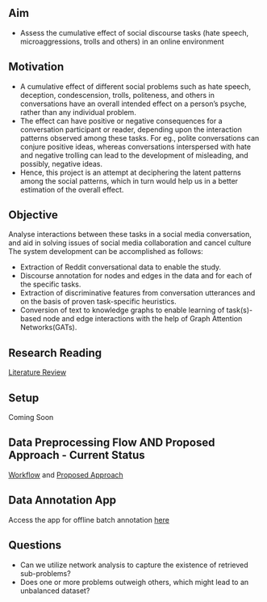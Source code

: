 ## Aim 
- Assess the cumulative effect of social discourse tasks (hate speech, microaggressions, trolls and others) in an online environment

## Motivation
- A cumulative effect of different social problems such as hate speech, deception, condescension, trolls, politeness, and others in conversations have an overall intended effect on a person’s psyche, rather than any individual problem. 
- The effect can have positive or negative consequences for a conversation participant or reader,  depending upon the interaction patterns observed among 
these tasks. For eg., polite conversations can conjure positive ideas, whereas conversations interspersed with hate and negative trolling can lead to
the development of misleading, and possibly, negative ideas. 
- Hence, this project is an attempt at deciphering the latent patterns among the social patterns, which in turn would help us in a better estimation of the overall effect.  

## Objective 
Analyse interactions between these tasks in a social media conversation, and aid in solving issues of social media collaboration and cancel culture
The system development can be accomplished as follows: 
- Extraction of Reddit conversational data to enable the study. 
- Discourse annotation for nodes and edges in the data and for each of the specific tasks. 
- Extraction of discriminative features from conversation utterances and on the basis of proven task-specific heuristics. 
- Conversion of text to knowledge graphs to enable learning of task(s)-based node and edge interactions with the help of Graph Attention Networks(GATs).


## Research Reading
[Literature Review](https://docs.google.com/spreadsheets/d/1V3lpL-hOuX-Tn2lFJUJ9mkVmAesYifW-X7ReAc11-Io/edit?usp=sharing)

## Setup 
Coming Soon 

## Data Preprocessing Flow AND Proposed Approach - Current Status 
[Workflow](https://drive.google.com/file/d/1KeSbbUdoef7MgAxnFjVvZPdlHX_43GYp/view?usp=sharing) and [Proposed Approach](https://drive.google.com/file/d/1pc1FitNZycEPpAM8Zkzz5nx1li8wuhJz/view?usp=sharing)

## Data Annotation App 
Access the app for offline batch annotation [here](https://github.com/mistryishan25/Streamlit-Convokit)
## Questions 
- Can we utilize network analysis to capture the existence of retrieved sub-problems? 
- Does one or more problems outweigh others, which might lead to an unbalanced dataset? 
